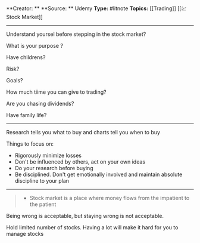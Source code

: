 **Creator: **
**Source: ** Udemy
**Type:** #litnote 
**Topics:** [[Trading]] [[💹Stock Market]]

---

Understand yoursel before stepping in the stock market?

What is your purpose ?

Have childrens?

Risk?

Goals?

How much tiime you can give to trading?

Are you chasing dividends?

Have family life?

---
Research tells you what to buy and charts tell you when to buy


Things to focus on:
- Rigorously minimize losses
- Don't be influenced by others, act on your own ideas
- Do your research before buying
- Be disciplined. Don't get emotionally involved and maintain absolute discipline to your plan

---- 
> - Stock market is a place where money flows from the impatient to the patient

Being wrong is acceptable, but staying wrong is not acceptable.

Hold limited number of stocks. Having a lot will make it hard for you to manage stocks
 